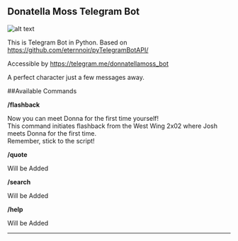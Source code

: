 Donatella Moss Telegram Bot 
-----
![alt text](http://i58.photobucket.com/albums/g246/sey115/joshdonnathecutestever.gif "Donna")

This is Telegram Bot in Python. 
Based on https://github.com/eternnoir/pyTelegramBotAPI/

Accessible by https://telegram.me/donnatellamoss_bot

A perfect character just a few messages away.



##Available Commands

**/flashback** 

Now you can meet Donna for the first time yourself!  
This command initiates flashback from the West Wing 2x02 where Josh meets Donna for the first time.  
Remember, stick to the script!

**/quote** 

Will be Added

**/search** 

Will be Added

**/help** 

Will be Added

----




